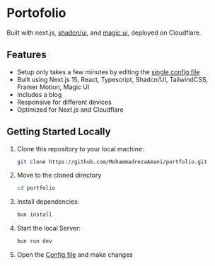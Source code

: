 # Portofolio

Built with next.js, [shadcn/ui](https://ui.shadcn.com/), and [magic ui](https://magicui.design/), deployed on Cloudflare.

## Features

- Setup only takes a few minutes by editing the [single config file](./src/data/resume.tsx)
- Built using Next.js 15, React, Typescript, Shadcn/UI, TailwindCSS, Framer Motion, Magic UI
- Includes a blog
- Responsive for different devices
- Optimized for Next.js and Cloudflare

## Getting Started Locally

1. Clone this repository to your local machine:

   ```bash
   git clone https://github.com/MohammadrezaAmani/portfolio.git
   ```

2. Move to the cloned directory

   ```bash
   cd portfolio
   ```

3. Install dependencies:

   ```bash
   bun install
   ```

4. Start the local Server:

   ```bash
   bun run dev
   ```

5. Open the [Config file](./src/data/resume.tsx) and make changes
